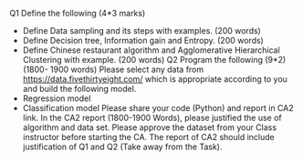 Q1 Define the following (4*3 marks)
 - Define Data sampling and its steps with examples. (200 words)
 - Define Decision tree, Information gain and Entropy. (200 words)
 - Define Chinese restaurant algorithm and Agglomerative Hierarchical Clustering with
   example. (200 words)
Q2 Program the following (9*2) (1800- 1900 words)
Please select any data from https://data.fivethirtyeight.com/ which is appropriate according
to you and build the following model.
 -  Regression model
 - Classification model
Please share your code (Python) and report in CA2 link. In the CA2 report (1800-1900 Words),
please justified the use of algorithm and data set. Please approve the dataset from your Class instructor
before starting the CA. The report of CA2 should include justification of Q1 and Q2 (Take away from
the Task). 
